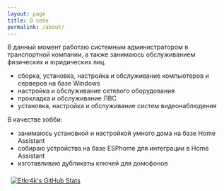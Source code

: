 ```yaml
---
layout: page
title: О себе
permalink: /about/
---
```


В данный момент работаю системным администратором в транспортной компании, а также занимаюсь обслуживанием физических и юридических лиц.

- сборка, установка, настройка и обслуживание компьютеров и серверов на базе Windows
- настройка и обслуживание сетевого оборудования
- прокладка и обслуживание ЛВС
- установка, настройка и обслуживание систем видеонаблюдения

В качестве хобби:
- занимаюсь установкой и настройкой умного дома на базе Home Assistant
- собираю устройства на базе ESPhome для интеграции в Home Assistant
- изготавливаю дубликаты ключей для домофонов

<a href="https://github.com/etkr4k">
  <img align="center" style="margin:0.5rem" src="https://github-readme-stats.vercel.app/api?username=etkr4k&show_icons=true&line_height=27&count_private=true&title_color=ffffff&text_color=c9cacc&icon_color=4AB097&bg_color=1A2B34" alt="Etkr4k's GitHub Stats" />
</a>